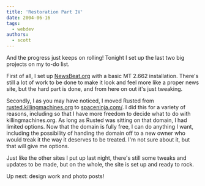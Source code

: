 ```yaml
---
title: 'Restoration Part IV'
date: 2004-06-16
tags:
  - webdev
authors:
  - scott
---
```


And the progress just keeps on rolling! Tonight I set up the last two big projects on my to-do list.

First of all, I set up [NewsBeat.org](http://www.newsbeat.org/) with a basic MT 2.662 installation. There's still a lot of work to be done to make it look and feel more like a proper news site, but the hard part is done, and from here on out it's just tweaking.

Secondly, I as you may have noticed, I moved Rusted from [rusted.killingmachines.org](http://rusted.killingmachines.org/) to [spaceninja.com/](/). I did this for a variety of reasons, including so that I have more freedom to decide what to do with killingmachines.org. As long as Rusted was sitting on that domain, I had limited options. Now that the domain is fully free, I can do anything I want, including the possibility of handing the domain off to a new owner who would treak it the way it deserves to be treated. I'm not sure about it, but that will give me options.

Just like the other sites I put up last night, there's still some tweaks and updates to be made, but on the whole, the site is set up and ready to rock.

Up next: design work and photo posts!
